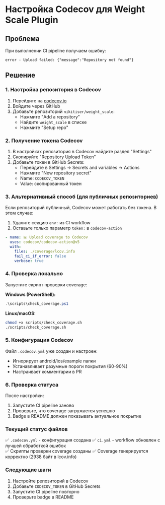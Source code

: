 # Настройка Codecov для Weight Scale Plugin

## Проблема

При выполнении CI pipeline получаем ошибку:

```
error - Upload failed: {"message":"Repository not found"}
```

## Решение

### 1. Настройка репозитория в Codecov

1. Перейдите на [codecov.io](https://codecov.io)
2. Войдите через GitHub
3. Добавьте репозиторий `nikitiser/weight_scale`:
   - Нажмите "Add a repository"
   - Найдите `weight_scale` в списке
   - Нажмите "Setup repo"

### 2. Получение токена Codecov

1. В настройках репозитория в Codecov найдите раздел "Settings"
2. Скопируйте "Repository Upload Token"
3. Добавьте токен в GitHub Secrets:
   - Перейдите в Settings → Secrets and variables → Actions
   - Нажмите "New repository secret"
   - Name: `CODECOV_TOKEN`
   - Value: скопированный токен

### 3. Альтернативный способ (для публичных репозиториев)

Если репозиторий публичный, Codecov может работать без токена. В этом случае:

1. Удалите секцию `env:` из CI workflow
2. Оставьте только параметр `token:` в `codecov-action`

```yaml
- name: 📊 Upload coverage to Codecov
  uses: codecov/codecov-action@v5
  with:
    files: ./coverage/lcov.info
    fail_ci_if_error: false
    verbose: true
```

### 4. Проверка локально

Запустите скрипт проверки coverage:

**Windows (PowerShell):**

```powershell
.\scripts\check_coverage.ps1
```

**Linux/macOS:**

```bash
chmod +x scripts/check_coverage.sh
./scripts/check_coverage.sh
```

### 5. Конфигурация Codecov

Файл `.codecov.yml` уже создан и настроен:

- Игнорирует android/ios/example папки
- Устанавливает разумные пороги покрытия (60-90%)
- Настраивает комментарии в PR

### 6. Проверка статуса

После настройки:

1. Запустите CI pipeline заново
2. Проверьте, что coverage загружается успешно
3. Badge в README должен показывать актуальное покрытие

### Текущий статус файлов

✅ `.codecov.yml` - конфигурация создана
✅ `ci.yml` - workflow обновлен с лучшей обработкой ошибок  
✅ Скрипты проверки coverage созданы
✅ Coverage генерируется корректно (2938 байт в lcov.info)

### Следующие шаги

1. Настройте репозиторий в Codecov
2. Добавьте `CODECOV_TOKEN` в GitHub Secrets
3. Запустите CI pipeline повторно
4. Проверьте badge в README
